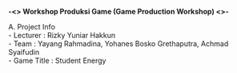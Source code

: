 
<b>-<>  Workshop Produksi Game (Game Production Workshop) <>- </b>

A. Project Info <br>
        - Lecturer      : Rizky Yuniar Hakkun <br>
        - Team          : Yayang Rahmadina, Yohanes Bosko Grethaputra, Achmad Syaifudin <br>
        - Game Title    : Student Energy <br>
